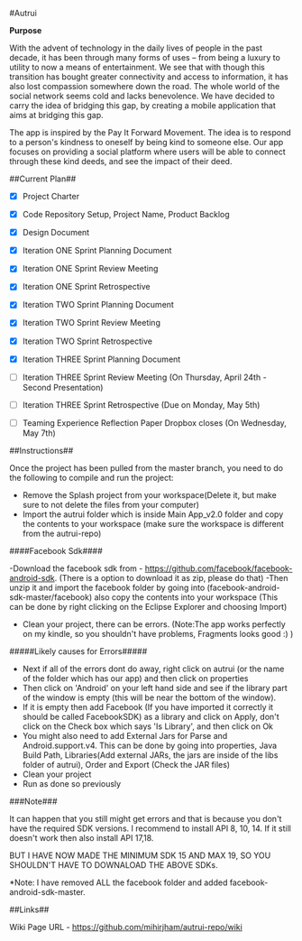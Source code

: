 #Autrui

**Purpose**

With the advent of technology in the daily lives of people in the past decade, it has been through many forms of uses – from being a luxury to utility to now a means of entertainment. We see that with though this transition has bought greater connectivity and access to information, it has also lost compassion somewhere down the road. The whole world of the social network seems cold and lacks benevolence. We have decided to carry the idea of bridging this gap, by creating a mobile application that aims at bridging this gap. 

The app is inspired by the Pay It Forward Movement. The idea is to respond to a person's kindness to oneself by being kind to someone else. Our app focuses on providing a social platform where users will be able to connect through these kind deeds, and see the impact of their deed.


##Current Plan##

- [x] Project Charter
- [x] Code Repository Setup, Project Name, Product Backlog 
- [x] Design Document
- [x] Iteration ONE Sprint Planning Document
- [x] Iteration ONE Sprint Review Meeting 
- [x] Iteration ONE Sprint Retrospective 
- [x] Iteration TWO Sprint Planning Document 
- [x] Iteration TWO Sprint Review Meeting 
- [x] Iteration TWO Sprint Retrospective 
- [x] Iteration THREE Sprint Planning Document 
- [ ] Iteration THREE Sprint Review Meeting (On Thursday, April 24th - Second Presentation)
- [ ] Iteration THREE Sprint Retrospective (Due on Monday, May 5th)
- [ ] Teaming Experience Reflection Paper Dropbox closes (On Wednesday, May 7th)


##Instructions##

Once the project has been pulled from the master branch, you need to do the following to compile and run the project:

- Remove the Splash project from your workspace(Delete it, but make sure to not delete the files from your computer)
- Import the autrui folder which is inside Main App_v2.0 folder and copy the contents to your workspace (make sure the workspace is different from the autrui-repo)

####Facebook Sdk####

-Download the facebook sdk from - https://github.com/facebook/facebook-android-sdk. (There is a option to download it as zip, please do that)
-Then unzip it and import the facebook folder by going into (facebook-android-sdk-master/facebook) also copy the contents into your workspace (This can be done by right clicking on the Eclipse Explorer and choosing Import)
- Clean your project, there can be errors. (Note:The app works perfectly on my kindle, so you shouldn't have problems, Fragments looks good :) ) 

#####Likely causes for Errors#####

- Next if all of the errors dont do away, right click on autrui (or the name of the folder which has our app) and then click on properties
- Then click on 'Android' on your left hand side and see if the library part of the window is empty (this will be near the bottom of the window).
- If it is empty then add Facebook (If you have imported it correctly it should be called FacebookSDK) as a library and click on Apply, don't click on the Check box which says 'Is Library', and then click on Ok
- You might also need to add External Jars for Parse and Android.support.v4.  This can be done by going into properties, Java Build Path, Libraries(Add external JARs, the jars are inside of the libs folder of autrui), Order and Export (Check the JAR files)
- Clean your project
- Run as done so previously

###Note###

It can happen that you still might get errors and that is because you don't have the required SDK versions. I recommend to install API 8, 10, 14. If it still doesn't work then also install API 17,18. 

BUT I HAVE NOW MADE THE MINIMUM SDK 15 AND MAX 19, SO YOU SHOULDN'T HAVE TO DOWNALOAD THE ABOVE SDKs.

*Note: I have removed ALL the facebook folder and added facebook-android-sdk-master. 

##Links##

Wiki Page URL - https://github.com/mihirjham/autrui-repo/wiki
